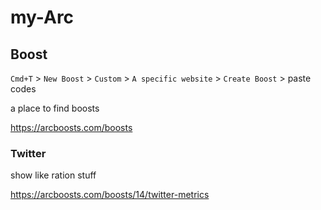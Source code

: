 # my-Arc

## Boost
`Cmd+T` > `New Boost` > `Custom` > `A specific website` > `Create Boost` > paste codes

a place to find boosts

https://arcboosts.com/boosts

### Twitter

show like ration stuff

https://arcboosts.com/boosts/14/twitter-metrics
